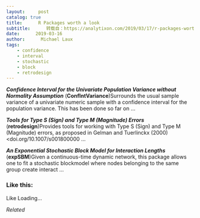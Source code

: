 ```yaml
---
layout:     post
catalog: true
title:      R Packages worth a look
subtitle:      转载自：https://analytixon.com/2019/03/17/r-packages-worth-a-look-1457/
date:      2019-03-16
author:      Michael Laux
tags:
    - confidence
    - interval
    - stochastic
    - block
    - retrodesign
---
```


***Confidence Interval for the Univariate Population Variance without Normality Assumption*** (**ConfIntVariance**)Surrounds the usual sample variance of a univariate numeric sample with a confidence interval for the population variance. This has been done so far on …

***Tools for Type S (Sign) and Type M (Magnitude) Errors*** (**retrodesign**)Provides tools for working with Type S (Sign) and Type M (Magnitude) errors, as proposed in Gelman and Tuerlinckx (2000) <doi.org/10.1007/s001800000 …

***An Exponential Stochastic Block Model for Interaction Lengths*** (**expSBM**)Given a continuous-time dynamic network, this package allows one to fit a stochastic blockmodel where nodes belonging to the same group create interact …





### Like this:

Like Loading...


*Related*

